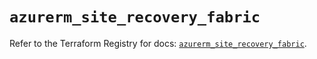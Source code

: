 # `azurerm_site_recovery_fabric`

Refer to the Terraform Registry for docs: [`azurerm_site_recovery_fabric`](https://registry.terraform.io/providers/hashicorp/azurerm/4.34.0/docs/resources/site_recovery_fabric).
